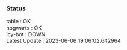 ### Status


table : OK  
hogwarts : OK  
icy-bot : DOWN  
Latest Update : 2023-06-06 19:06:02.642964
